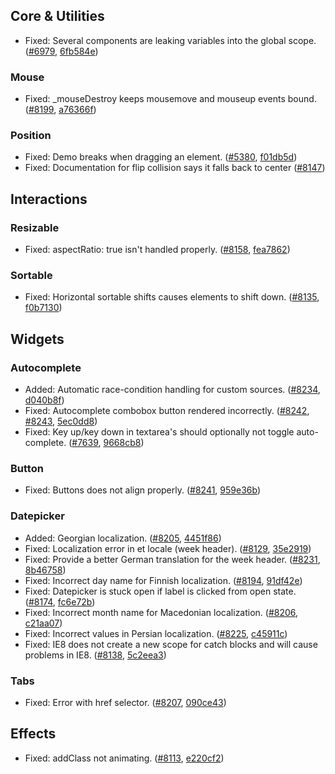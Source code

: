 <script>{
	"title": "jQuery UI 1.8.19 Changelog"
}</script>

## Core &amp; Utilities

* Fixed: Several components are leaking variables into the global scope. ([#6979](http://bugs.jqueryui.com/ticket/6979), [6fb584e](http://github.com/jquery/jquery-ui/commit/6fb584e7007bb7dc539d9c7266d17833c52a7830))

### Mouse

* Fixed: _mouseDestroy keeps mousemove and mouseup events bound. ([#8199](http://bugs.jqueryui.com/ticket/8199), [a76366f](http://github.com/jquery/jquery-ui/commit/a76366f8fc731ec6946d9f6940c8a03040e31d23))

### Position

* Fixed: Demo breaks when dragging an element. ([#5380](http://bugs.jqueryui.com/ticket/5380), [f01db5d](http://github.com/jquery/jquery-ui/commit/f01db5d8a1321d9f5d8f270aa79ef49574dffaed))
* Fixed: Documentation for flip collision says it falls back to center ([#8147](http://bugs.jqueryui.com/ticket/8147))

## Interactions

### Resizable

* Fixed: aspectRatio: true isn't handled properly. ([#8158](http://bugs.jqueryui.com/ticket/8158), [fea7862](http://github.com/jquery/jquery-ui/commit/fea7862ff3c5c3fb65a79fbc32a5af19e1829182))

### Sortable

* Fixed: Horizontal sortable shifts causes elements to shift down. ([#8135](http://bugs.jqueryui.com/ticket/8135), [f0b7130](http://github.com/jquery/jquery-ui/commit/f0b7130a5459d9f34b1e05ad6306d3909131bd8c))

## Widgets

### Autocomplete

* Added: Automatic race-condition handling for custom sources. ([#8234](http://bugs.jqueryui.com/ticket/8234), [d040b8f](http://github.com/jquery/jquery-ui/commit/d040b8f42cc28932deedddebe95473a9fd13d742))
* Fixed: Autocomplete combobox button rendered incorrectly. ([#8242](http://bugs.jqueryui.com/ticket/8242), [#8243](http://bugs.jqueryui.com/ticket/8243), [5ec0dd8](http://github.com/jquery/jquery-ui/commit/5ec0dd8abe225e5e1b454d469119e44728ed7727))
* Fixed: Key up/key down in textarea's should optionally not toggle auto-complete. ([#7639](http://bugs.jqueryui.com/ticket/7639), [9668cb8](http://github.com/jquery/jquery-ui/commit/9668cb850ef97e39822cb3ef0d0ea27ff0c1fe6e))

### Button

* Fixed: Buttons does not align properly. ([#8241](http://bugs.jqueryui.com/ticket/8241), [959e36b](http://github.com/jquery/jquery-ui/commit/959e36bfc47ac8992e805aa34b736876e0e926cd))

### Datepicker

* Added: Georgian localization. ([#8205](http://bugs.jqueryui.com/ticket/8205), [4451f86](http://github.com/jquery/jquery-ui/commit/4451f86eda11a384181a7a1c8f11109b63371203))
* Fixed: Localization error in et locale (week header). ([#8129](http://bugs.jqueryui.com/ticket/8129), [35e2919](http://github.com/jquery/jquery-ui/commit/35e291937591326fdc909f88eb948272c98edf39))
* Fixed: Provide a better German translation for the week header. ([#8231](http://bugs.jqueryui.com/ticket/8231), [8b46758](http://github.com/jquery/jquery-ui/commit/8b46758f271f94f0acf3416690cc6a70708b3a9e))
* Fixed: Incorrect day name for Finnish localization. ([#8194](http://bugs.jqueryui.com/ticket/8194), [91df42e](http://github.com/jquery/jquery-ui/commit/91df42ec40b22b74a18bcc5fd29081f948e8c9f9))
* Fixed: Datepicker is stuck open if label is clicked from open state. ([#8174](http://bugs.jqueryui.com/ticket/8174), [fc6e72b](http://github.com/jquery/jquery-ui/commit/fc6e72bf7399ecde5f15de88fd750a9a49b55b77))
* Fixed: Incorrect month name for Macedonian localization. ([#8206](http://bugs.jqueryui.com/ticket/8206), [c21aa07](http://github.com/jquery/jquery-ui/commit/c21aa07c1baf506034eef109db1482509f9ae9ea))
* Fixed: Incorrect values in Persian localization. ([#8225](http://bugs.jqueryui.com/ticket/8225), [c45911c](http://github.com/jquery/jquery-ui/commit/c45911c98df6af6bb679fe256ae23bab4e7f036f))
* Fixed: IE8 does not create a new scope for catch blocks and will cause problems in IE8. ([#8138](http://bugs.jqueryui.com/ticket/8138), [5c2eea3](http://github.com/jquery/jquery-ui/commit/5c2eea3fd9bdb069fba6ce962aa885c49b4615a0))

### Tabs

* Fixed: Error with href selector. ([#8207](http://bugs.jqueryui.com/ticket/8207), [090ce43](http://github.com/jquery/jquery-ui/commit/090ce4369d12751f2e55e62f6cc7f7fbc5dc6f2a))

## Effects

* Fixed: addClass not animating. ([#8113](http://bugs.jqueryui.com/ticket/8113), [e220cf2](http://github.com/jquery/jquery-ui/commit/e220cf2a7dc709fdbbdfeacbb29378e005a0afd8))
